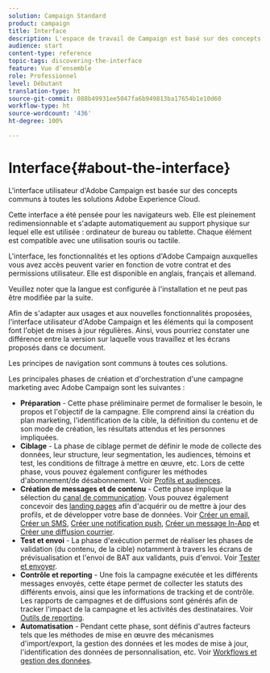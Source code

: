 ```yaml
---
solution: Campaign Standard
product: campaign
title: Interface
description: L'espace de travail de Campaign est basé sur des concepts communs à toutes les solutions Adobe Experience Cloud.
audience: start
content-type: reference
topic-tags: discovering-the-interface
feature: Vue d’ensemble
role: Professionnel
level: Débutant
translation-type: ht
source-git-commit: 088b49931ee5047fa6b949813ba17654b1e10d60
workflow-type: ht
source-wordcount: '436'
ht-degree: 100%

---
```



# Interface{#about-the-interface}

L&#39;interface utilisateur d&#39;Adobe Campaign est basée sur des concepts communs à toutes les solutions Adobe Experience Cloud.

Cette interface a été pensée pour les navigateurs web. Elle est pleinement redimensionnable et s&#39;adapte automatiquement au support physique sur lequel elle est utilisée : ordinateur de bureau ou tablette. Chaque élément est compatible avec une utilisation souris ou tactile.

L&#39;interface, les fonctionnalités et les options d&#39;Adobe Campaign auxquelles vous avez accès peuvent varier en fonction de votre contrat et des permissions utilisateur. Elle est disponible en anglais, français et allemand.

Veuillez noter que la langue est configurée à l&#39;installation et ne peut pas être modifiée par la suite.

Afin de s&#39;adapter aux usages et aux nouvelles fonctionnalités proposées, l&#39;interface utilisateur d&#39;Adobe Campaign et les éléments qui la composent font l&#39;objet de mises à jour régulières. Ainsi, vous pourriez constater une différence entre la version sur laquelle vous travaillez et les écrans proposés dans ce document.

Les principes de navigation sont communs à toutes ces solutions.

Les principales phases de création et d&#39;orchestration d&#39;une campagne marketing avec Adobe Campaign sont les suivantes :

* **Préparation** - Cette phase préliminaire permet de formaliser le besoin, le propos et l&#39;objectif de la campagne. Elle comprend ainsi la création du plan marketing, l&#39;identification de la cible, la définition du contenu et de son mode de création, les résultats attendus et les personnes impliquées.
* **Ciblage** - La phase de ciblage permet de définir le mode de collecte des données, leur structure, leur segmentation, les audiences, témoins et test, les conditions de filtrage à mettre en œuvre, etc. Lors de cette phase, vous pouvez également configurer les méthodes d&#39;abonnement/de désabonnement. Voir [Profils et audiences](../../audiences/using/about-profiles.md).
* **Création de messages et de contenu** - Cette phase implique la sélection du [canal de communication](../../channels/using/get-started-communication-channels.md). Vous pouvez également concevoir des [landing pages](../../channels/using/getting-started-with-landing-pages.md) afin d&#39;acquérir ou de mettre à jour des profils, et de développer votre base de données. Voir [Créer un email](../../channels/using/creating-an-email.md), [Créer un SMS](../../channels/using/creating-an-sms-message.md), [Créer une notification push](../../channels/using/preparing-and-sending-a-push-notification.md), [Créer un message In-App](../../channels/using/about-in-app-messaging.md) et [Créer une diffusion courrier](../../channels/using/creating-the-direct-mail.md).
* **Test et envoi** - La phase d&#39;exécution permet de réaliser les phases de validation (du contenu, de la cible) notamment à travers les écrans de prévisualisation et l&#39;envoi de BAT aux validants, puis d&#39;envoi. Voir [Tester et envoyer](../../sending/using/get-started-sending-messages.md).
* **Contrôle et reporting** - Une fois la campagne exécutée et les différents messages envoyés, cette étape permet de collecter les statuts des différents envois, ainsi que les informations de tracking et de contrôle. Les rapports de campagnes et de diffusions sont générés afin de tracker l&#39;impact de la campagne et les activités des destinataires. Voir [Outils de reporting](../../reporting/using/about-dynamic-reports.md).
* **Automatisation** - Pendant cette phase, sont définis d&#39;autres facteurs tels que les méthodes de mise en œuvre des mécanismes d&#39;import/export, la gestion des données et les modes de mise à jour, l&#39;identification des données de personnalisation, etc. Voir [Workflows et gestion des données](../../automating/using/get-started-workflows.md).